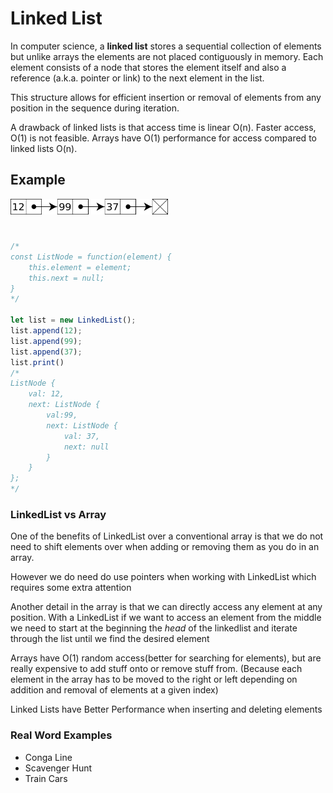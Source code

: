 # Linked List

In computer science, a **linked list** stores a sequential collection of elements but unlike arrays the elements are not placed contiguously in memory. Each element consists of a node that stores the element itself and also a reference (a.k.a. pointer or link) to the next element in the list.

This structure allows for efficient insertion or removal of elements from any position in the sequence during iteration.

A drawback of linked lists is that access time is linear O(n). Faster access, O(1) is not feasible. Arrays have O(1) performance for access compared to linked lists O(n).


## Example
<img src="./images/linked-list.svg" width="50%" style="margin-bottom: 25px"/>

```javascript
/*
const ListNode = function(element) {
    this.element = element;
    this.next = null;
}
*/

let list = new LinkedList();
list.append(12);
list.append(99);
list.append(37);
list.print()
/*
ListNode {
    val: 12,
    next: ListNode {
        val:99,
        next: ListNode {
            val: 37,
            next: null
        }
    }
};
*/
```

### LinkedList vs Array

One of the benefits of LinkedList over a conventional array is that we
do not need to shift elements over when adding or removing them as you do in an array.

However we do need do use pointers when working with LinkedList which requires some extra attention

Another detail in the array is that we can directly access any element at any position. With a LinkedList
if we want to access an element from the middle we need to start at the beginning the *head* of the linkedlist and
iterate through the list until we find the desired element

Arrays have O(1) random access(better for searching for elements), but are really expensive to add stuff onto or remove stuff from. (Because each element in the array has to be moved to the right or left depending on addition and removal of elements at a given index)

Linked Lists have Better Performance when inserting and deleting elements


### Real Word Examples
* Conga Line
* Scavenger Hunt
* Train Cars

